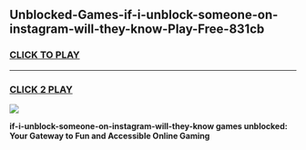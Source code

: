 
## Unblocked-Games-if-i-unblock-someone-on-instagram-will-they-know-Play-Free-831cb
<h3>
<a href="https://premium76.site?title=if-i-unblock-someone-on-instagram-will-they-know&ref=20M">CLICK TO PLAY</a></h3>
<hr>

<h3>
<a href="https://premium76.site?title=if-i-unblock-someone-on-instagram-will-they-know&ref=20M">CLICK 2 PLAY</a>
  
</h3>

<a href="https://premium76.site?title=if-i-unblock-someone-on-instagram-will-they-know&ref=19M"><img src="https://clearcache.store/games.png"></a>


**if-i-unblock-someone-on-instagram-will-they-know games unblocked: Your Gateway to Fun and Accessible Online Gaming**
